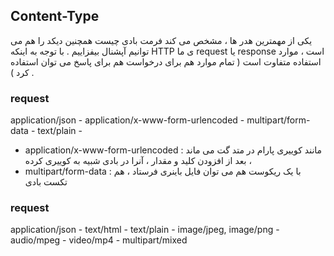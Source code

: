 ## Content-Type
یکی از مهمترین هدر ها ، مشخص می کند فرمت بادی چیست همچنین دیکد را هم می توانیم آپشنال بیفزاییم . با توجه به اینکه HTTP ی ما  request یا response است ، موارد استفاده متفاوت است ( تمام موارد هم برای درخواست هم برای پاسخ می توان استفاده کرد ) .
### request
application/json - application/x-www-form-urlencoded - multipart/form-data - text/plain - 

+ application/x-www-form-urlencoded : مانند کوییری پارام در متد گت می ماند ، بعد از افزودن کلید و مقدار ، آنرا در بادی شبیه به کوییری کرده
+ multipart/form-data : با یک ریکوست هم می توان فایل باینری فرستاد ، هم تکست بادی

### request
application/json - text/html - text/plain - image/jpeg, image/png - audio/mpeg - video/mp4 - multipart/mixed
